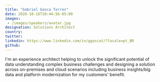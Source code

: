 ```yaml
---
title: "Gabriel Gasca Torres"
date: 2020-10-16T20:44:56-05:00
images:
 - /images/speakers/avatar.jpg
designation: Solutions Architect
country: 
twitter: 
linkedin: https://www.linkedin.com/in/ggascat/?locale=pt_BR
github: 
---
```


I'm an experience architect helping to unlock the significant potential of data understanding complex business challenges and designing a solution across on-premises and cloud scenarios including business insights/big data and platform modernization for my customers' benefit.
